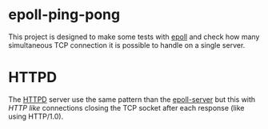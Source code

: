 # epoll-ping-pong
This project is designed to make some tests with [epoll]() and check how many simultaneous TCP connection it is possible to handle on a single server.


# HTTPD
The [HTTPD](./httpd.md) server use the same pattern than the [epoll-server](./epoll-server.md) but this with *HTTP like* connections closing the TCP socket after each response (like using HTTP/1.0).